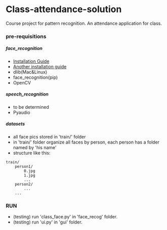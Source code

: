 # Class-attendance-solution
Course project for pattern recognition. An attendance application for class.


### pre-requisitions

##### face_recognition
* [Installation Guide](https://github.com/ageitgey/face_recognition)
* [Another installation guide](https://www.learnopencv.com/install-dlib-on-macos/)
* dlib(Mac&Linux)
* face_recognition(pip)
* OpenCV

##### speech_recognition
* to be determined
* Pyaudio

##### datasets
* all face pics stored in 'train/' folder
* in 'train/' folder organize all faces by person, each person has a folder named by 'his name'
* structure like this:
```
train/
    person1/
        0.jpg
        1.jpg
        ...
    person2/
        ...
    ...
```

### RUN
* (testing) run 'class_face.py' in 'face_recog' folder.
* (testing) run 'ui.py' in 'gui' folder.